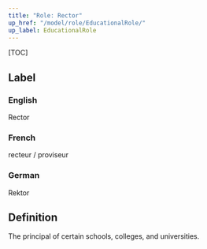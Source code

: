 ```yaml
---
title: "Role: Rector"
up_href: "/model/role/EducationalRole/"
up_label: EducationalRole
---
```


[TOC]

## Label

### English
Rector

### French
recteur / proviseur

### German
Rektor

## Definition
The principal of certain schools, colleges, and universities.
